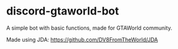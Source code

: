 # discord-gtaworld-bot

A simple bot with basic functions, made for GTAWorld community.

Made using JDA: https://github.com/DV8FromTheWorld/JDA
